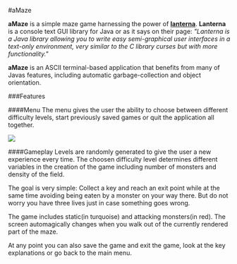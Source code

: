 #aMaze

**aMaze** is a simple maze game harnessing the power of [**lanterna**](https://code.google.com/p/lanterna/). **Lanterna** is a console text GUI library for Java or as it says on their page: *"Lanterna is a Java library allowing you to write easy semi-graphical user interfaces in a text-only environment, very similar to the C library curses but with more functionality."*

**aMaze** is an ASCII terminal-based application that benefits from many of Javas features, including automatic garbage-collection and object orientation.

###Features

####Menu
The menu gives the user the ability to choose between different difficulty levels, start previously saved games or quit the application all together.

![](https://github.com/arthurmathies/aMaze/blob/master/images/menu.png)

####Gameplay
Levels are randomly generated to give the user a new experience every time. The choosen difficulty level determines different variables in the creation of the game including number of monsters and density of the field.

The goal is very simple: Collect a key and reach an exit point while at the same time avoiding being eaten by a monster on your way there. But do not worry you have three lives just in case something goes wrong.

The game includes static(in turquoise) and attacking monsters(in red). The screen automagically changes when you walk out of the currently rendered part of the maze.


At any point you can also save the game and exit the game, look at the key explanations or go back to the main menu.



